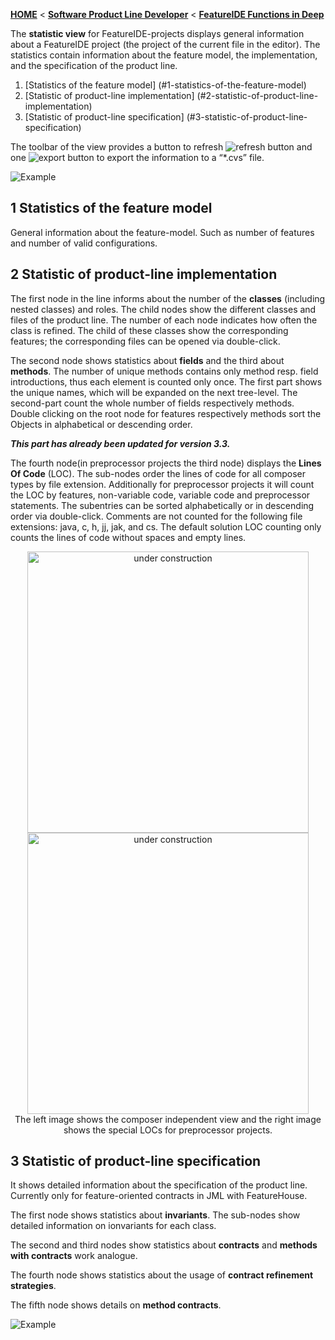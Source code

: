 <!-- Breadcrumb -->
[**HOME**](https://github.com/FeatureIDE/FeatureIDE/wiki) < [**Software Product Line Developer**](https://github.com/FeatureIDE/FeatureIDE/wiki/Software-Product-Line-Developer) < [**FeatureIDE Functions in Deep**](https://github.com/FeatureIDE/FeatureIDE/wiki/FeatureIDE-Functions-in-Deep)

<!-- Introduction -->
The **statistic view** for FeatureIDE-projects displays general information about a FeatureIDE project (the project of the current file in the editor). The statistics contain information about the feature model, the implementation, and the specification of the product line. 

<!-- Outline -->
1. [Statistics of the feature model] (#1-statistics-of-the-feature-model)
2. [Statistic of product-line implementation] (#2-statistic-of-product-line-implementation)
3. [Statistic of product-line specification] (#3-statistic-of-product-line-specification)

<!-- Content -->
The toolbar of the view provides a button to refresh ![refresh button](https://raw.githubusercontent.com/FeatureIDE/FeatureIDE/master/plugins/de.ovgu.featureide.ui/icons/refresh_tab.gif) and one ![export button](https://raw.githubusercontent.com/FeatureIDE/FeatureIDE/master/plugins/de.ovgu.featureide.ui/icons/export_wiz.gif) to export the information to a “*.cvs” file. 

![Example](https://github.com/FeatureIDE/FeatureIDE/wiki/Assets/StatisticsView/example.png)

## 1 Statistics of the feature model

General information about the feature-model. Such as number of features and number of valid configurations.

## 2 Statistic of product-line implementation

The first node in the line informs about the number of the **classes** (including nested classes) and roles. The child nodes show the different classes and files of the product line. The number of each node indicates how often the class is refined. The child of these classes show the corresponding features; the corresponding files can be opened via double-click. 

The second node shows statistics about **fields** and the third about **methods**. The number of unique methods contains only method resp. field introductions, thus each element is counted only once. The first part shows the unique names, which will be expanded on the next tree-level. The second-part count the whole number of fields respectively methods. Double clicking on the root node for features respectively methods sort the Objects in alphabetical or descending order. 

_**This part has already been updated for version 3.3.**_ 

The fourth node(in preprocessor projects the third node) displays the **Lines Of Code** (LOC). The sub-nodes order the lines of code for all composer types by file extension. Additionally for preprocessor projects it will count the LOC by features, non-variable code, variable code and preprocessor statements. The subentries can be sorted alphabetically or in descending order via double-click.
Comments are not counted for the following file extensions: java, c, h, jj, jak, and cs. The default solution LOC counting only counts the lines of code without spaces and empty lines. 

<td width="350px"> <p align="center">
<img height="450px" alt="under construction" src="https://raw.githubusercontent.com/wiki/FeatureIDE/FeatureIDE/Assets/FeatureHouseImport/StatisticsViewSimple.png">
<img height="450px" alt="under construction" src="https://raw.githubusercontent.com/wiki/FeatureIDE/FeatureIDE/Assets/FeatureHouseImport/StatisticsViewFull.png">
<br> The left image shows the composer independent view and the right image shows the special LOCs for preprocessor projects.
</p></td>

## 3 Statistic of product-line specification

It shows detailed information about the specification of the product line. Currently only for feature-oriented contracts in JML with FeatureHouse. 

The first node shows statistics about **invariants**. The sub-nodes show detailed information on ionvariants for each class.

The second and third nodes show statistics about **contracts** and **methods with contracts** work analogue.

The fourth node shows statistics about the usage of **contract refinement strategies**.

The fifth node shows details on **method contracts**.

![Example](https://github.com/FeatureIDE/FeatureIDE/wiki/Assets/StatisticsView/specification.png)


 


